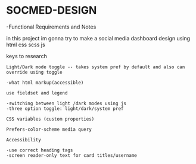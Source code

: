# SOCMED-DESIGN

-Functional Requirements and Notes

in this project im gonna try to make a social media dashboard design using html css scss js

keys to research

    Light/Dark mode toggle -- takes system pref by default and also can override using toggle

    -what html markup(accessible)

    use fieldset and legend

    -switching between light /dark modes using js
    -three option toggle: light/dark/system pref

    CSS variables (custom properties)

    Prefers-color-scheme media query

    Accessibility

    -use correct heading tags
    -screen reader-only text for card titles/username
